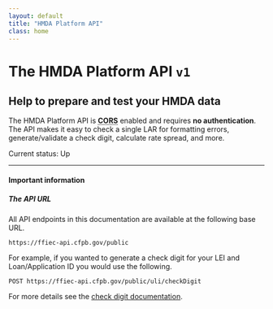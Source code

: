 ```yaml
---
layout: default
title: "HMDA Platform API"
class: home
---
```


<hgroup>
  <h1>The HMDA Platform API <code>v1</code></h1>
  <h2>Help to prepare and test your HMDA data</h2>
</hgroup>

<p class="usa-font-lead">The HMDA Platform API is <strong><abbr title="Cross-Origin Resource Sharing">CORS</abbr></strong> enabled and requires <strong>no authentication</strong>. The API makes it easy to check a single LAR for formatting errors, generate/validate a check digit, calculate rate spread, and more.</p>

<p>Current status: <span class="usa-label usa-label-success">Up</span></p>

---

<h4>Important information</h4>

<h5>The API URL</h5>
<p>All API endpoints in this documentation are available at the following base URL.</p>
<pre><code class="language-bash">https://ffiec-api.cfpb.gov/public</code></pre>
<p>For example, if you wanted to generate a check digit for your LEI and Loan/Application ID you would use the following.</p>
<pre class="margin-bottom-0"><code class="language-bash">POST https://ffiec-api.cfpb.gov/public/uli/checkDigit</code></pre>
<p class="usa-text-small">For more details see the <a href="{{ "/check-digit#generate" | relative_url }}">check digit documentation</a>.</p>